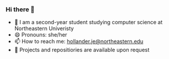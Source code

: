 ### Hi there 👋
- 🔭 I am a second-year student studying computer science at Northeastern Univeristy
- 😄 Pronouns: she/her
- 📫 How to reach me: hollander.je@northeastern.edu
- 💬 Projects and repositiories are available upon request
<!--
**jess-hollander/jess-hollander** is a ✨ _special_ ✨ repository because its `README.md` (this file) appears on your GitHub profile.

Here are some ideas to get you started:

- 🔭 I’m currently working on ...
- 👯 I’m looking to collaborate on ...
- 🤔 I’m looking for help with ...
- 💬 Ask me about ...
- ⚡ Fun fact: ...
-->
